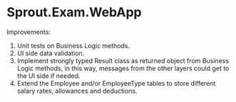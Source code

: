 # Sprout.Exam.WebApp

Improvements:

1. Unit tests on Business Logic methods.
2. UI side data validation.
3. Implement strongly typed Result class as returned object from Business Logic methods, in this way, messages from the other layers could get to the UI side if needed.
4. Extend the Employee and/or EmployeeType tables to store different salary rates, allowances and deductions.

